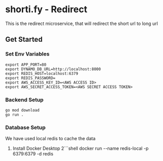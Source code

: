 # shorti.fy - Redirect

This is the redirect microservice, that will redirect the short url to long url

## Get Started

### Set Env Variables
```shell
export APP_PORT=80
export DYNAMO_DB_URL=http://localhost:8000
export REDIS_HOST=localhost:6379
export REDIS_PASSWORD=
export AWS_ACCESS_KEY_ID=<AWS ACCESS ID>
export AWS_SECRET_ACCESS_TOKEN=<AWS SECRET ACCESS TOKEN>
```

### Backend Setup
```shell
go mod download
go run .
```

### Database Setup
We have used local redis to cache the data

1. Install Docker Desktop
2```shell
    docker run --name redis-local -p 6379:6379 -d redis
    ```